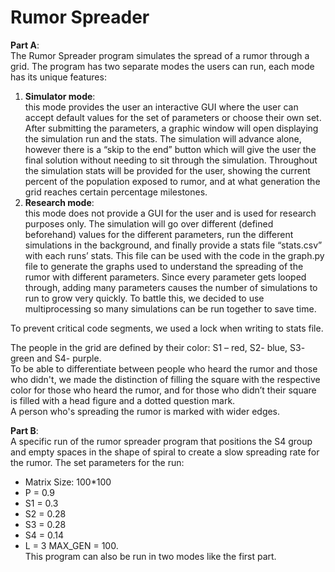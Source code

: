 # Rumor Spreader
**Part A**:<br>
The Rumor Spreader program simulates the spread of a rumor through a grid. The program has two separate modes the users
can run, each mode has its unique features:

1. **Simulator mode**: <br>
    this mode provides the user an interactive GUI where the user can accept default values for the set
    of parameters or choose their own set. After submitting the parameters, a graphic window will open displaying the 
    simulation run and the stats. The simulation will advance alone, however there is a “skip to the end” button which
    will give the user the final solution without needing to sit through the simulation. Throughout the simulation stats
    will be provided for the user, showing the current percent of the population exposed to rumor, and at what 
    generation the grid reaches certain percentage milestones.
2. **Research mode**: <br>
    this mode does not provide a GUI for the user and is used for research purposes only. The simulation will go over 
    different (defined beforehand) values for the different parameters, run the different simulations in the background,
    and finally provide a stats file “stats.csv” with each runs’ stats. This file can be used with the code in the 
    graph.py file to generate the graphs used to understand the spreading of the rumor with different parameters. 
    Since every parameter gets looped through, adding many parameters causes the number of simulations to run to grow 
    very quickly. To battle this, we decided to use multiprocessing so many simulations can be run together to save time.

To prevent critical code segments, we used a lock when writing to stats file. 

The people in the grid are defined by their color: S1 – red, S2- blue, S3- green and S4- purple. <br> 
To be able to differentiate between people who heard the rumor and those who didn't, we made the distinction of 
filling the square with the respective color for those who heard the rumor, and for those who didn’t their square is 
filled with a head figure and a dotted question mark.<br>
A person who's spreading the rumor is marked with wider edges. <br>

**Part B**:<br>
A specific run of the rumor spreader program that positions the S4 group and empty spaces in the shape of spiral to create a slow spreading rate for the rumor.
The set parameters for the run:<br>
* Matrix Size: 100*100
* P = 0.9
* S1 = 0.3
* S2 = 0.28
* S3 = 0.28
* S4 = 0.14
* L = 3
MAX_GEN = 100.<br>
This program can also be run in two modes like the first part.






